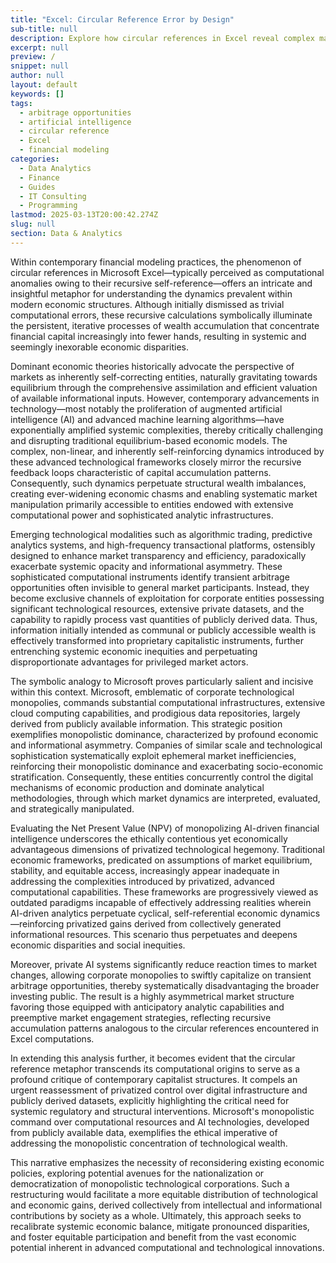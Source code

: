 ```yaml
---
title: "Excel: Circular Reference Error by Design"
sub-title: null
description: Explore how circular references in Excel reveal complex market dynamics and arbitrage opportunities in today's tech-driven financial landscape.
excerpt: null
preview: /
snippet: null
author: null
layout: default
keywords: []
tags:
  - arbitrage opportunities
  - artificial intelligence
  - circular reference
  - Excel
  - financial modeling
categories:
  - Data Analytics
  - Finance
  - Guides
  - IT Consulting
  - Programming
lastmod: 2025-03-13T20:00:42.274Z
slug: null
section: Data & Analytics
---
```


Within contemporary financial modeling practices, the phenomenon of circular references in Microsoft Excel—typically perceived as computational anomalies owing to their recursive self-reference—offers an intricate and insightful metaphor for understanding the dynamics prevalent within modern economic structures. Although initially dismissed as trivial computational errors, these recursive calculations symbolically illuminate the persistent, iterative processes of wealth accumulation that concentrate financial capital increasingly into fewer hands, resulting in systemic and seemingly inexorable economic disparities.

Dominant economic theories historically advocate the perspective of markets as inherently self-correcting entities, naturally gravitating towards equilibrium through the comprehensive assimilation and efficient valuation of available informational inputs. However, contemporary advancements in technology—most notably the proliferation of augmented artificial intelligence (AI) and advanced machine learning algorithms—have exponentially amplified systemic complexities, thereby critically challenging and disrupting traditional equilibrium-based economic models. The complex, non-linear, and inherently self-reinforcing dynamics introduced by these advanced technological frameworks closely mirror the recursive feedback loops characteristic of capital accumulation patterns. Consequently, such dynamics perpetuate structural wealth imbalances, creating ever-widening economic chasms and enabling systematic market manipulation primarily accessible to entities endowed with extensive computational power and sophisticated analytic infrastructures.

Emerging technological modalities such as algorithmic trading, predictive analytics systems, and high-frequency transactional platforms, ostensibly designed to enhance market transparency and efficiency, paradoxically exacerbate systemic opacity and informational asymmetry. These sophisticated computational instruments identify transient arbitrage opportunities often invisible to general market participants. Instead, they become exclusive channels of exploitation for corporate entities possessing significant technological resources, extensive private datasets, and the capability to rapidly process vast quantities of publicly derived data. Thus, information initially intended as communal or publicly accessible wealth is effectively transformed into proprietary capitalistic instruments, further entrenching systemic economic inequities and perpetuating disproportionate advantages for privileged market actors.

The symbolic analogy to Microsoft proves particularly salient and incisive within this context. Microsoft, emblematic of corporate technological monopolies, commands substantial computational infrastructures, extensive cloud computing capabilities, and prodigious data repositories, largely derived from publicly available information. This strategic position exemplifies monopolistic dominance, characterized by profound economic and informational asymmetry. Companies of similar scale and technological sophistication systematically exploit ephemeral market inefficiencies, reinforcing their monopolistic dominance and exacerbating socio-economic stratification. Consequently, these entities concurrently control the digital mechanisms of economic production and dominate analytical methodologies, through which market dynamics are interpreted, evaluated, and strategically manipulated.

Evaluating the Net Present Value (NPV) of monopolizing AI-driven financial intelligence underscores the ethically contentious yet economically advantageous dimensions of privatized technological hegemony. Traditional economic frameworks, predicated on assumptions of market equilibrium, stability, and equitable access, increasingly appear inadequate in addressing the complexities introduced by privatized, advanced computational capabilities. These frameworks are progressively viewed as outdated paradigms incapable of effectively addressing realities wherein AI-driven analytics perpetuate cyclical, self-referential economic dynamics—reinforcing privatized gains derived from collectively generated informational resources. This scenario thus perpetuates and deepens economic disparities and social inequities.

Moreover, private AI systems significantly reduce reaction times to market changes, allowing corporate monopolies to swiftly capitalize on transient arbitrage opportunities, thereby systematically disadvantaging the broader investing public. The result is a highly asymmetrical market structure favoring those equipped with anticipatory analytic capabilities and preemptive market engagement strategies, reflecting recursive accumulation patterns analogous to the circular references encountered in Excel computations.

In extending this analysis further, it becomes evident that the circular reference metaphor transcends its computational origins to serve as a profound critique of contemporary capitalist structures. It compels an urgent reassessment of privatized control over digital infrastructure and publicly derived datasets, explicitly highlighting the critical need for systemic regulatory and structural interventions. Microsoft's monopolistic command over computational resources and AI technologies, developed from publicly available data, exemplifies the ethical imperative of addressing the monopolistic concentration of technological wealth.

This narrative emphasizes the necessity of reconsidering existing economic policies, exploring potential avenues for the nationalization or democratization of monopolistic technological corporations. Such a restructuring would facilitate a more equitable distribution of technological and economic gains, derived collectively from intellectual and informational contributions by society as a whole. Ultimately, this approach seeks to recalibrate systemic economic balance, mitigate pronounced disparities, and foster equitable participation and benefit from the vast economic potential inherent in advanced computational and technological innovations.

